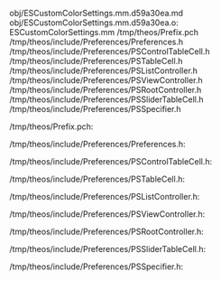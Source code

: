 obj/ESCustomColorSettings.mm.d59a30ea.md obj/ESCustomColorSettings.mm.d59a30ea.o: \
  ESCustomColorSettings.mm /tmp/theos/Prefix.pch \
  /tmp/theos/include/Preferences/Preferences.h \
  /tmp/theos/include/Preferences/PSControlTableCell.h \
  /tmp/theos/include/Preferences/PSTableCell.h \
  /tmp/theos/include/Preferences/PSListController.h \
  /tmp/theos/include/Preferences/PSViewController.h \
  /tmp/theos/include/Preferences/PSRootController.h \
  /tmp/theos/include/Preferences/PSSliderTableCell.h \
  /tmp/theos/include/Preferences/PSSpecifier.h

/tmp/theos/Prefix.pch:

/tmp/theos/include/Preferences/Preferences.h:

/tmp/theos/include/Preferences/PSControlTableCell.h:

/tmp/theos/include/Preferences/PSTableCell.h:

/tmp/theos/include/Preferences/PSListController.h:

/tmp/theos/include/Preferences/PSViewController.h:

/tmp/theos/include/Preferences/PSRootController.h:

/tmp/theos/include/Preferences/PSSliderTableCell.h:

/tmp/theos/include/Preferences/PSSpecifier.h:
